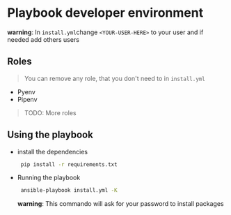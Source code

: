 # Playbook developer environment

**warning**: In `install.yml`change `<YOUR-USER-HERE>` to your user and if needed add others users

## Roles
   >You can remove any role, that you don't need to in `install.yml`
    
   * Pyenv
   * Pipenv
   
   > TODO: More roles

## Using the playbook

   - install the dependencies
      ```bash
       pip install -r requirements.txt
     ```
   - Running the playbook
      ```bash
       ansible-playbook install.yml -K
     ```
     
     **warning**: This commando will ask for your password to install packages